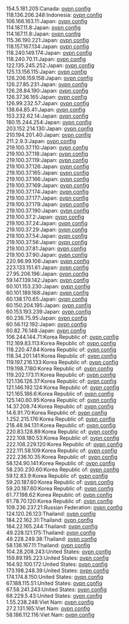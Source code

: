 154.5.181.205:Canada: [ovpn config](vpn/154_5_181_205.ovpn)  
118.136.206.248:Indonesia: [ovpn config](vpn/118_136_206_248.ovpn)  
106.166.163.11:Japan: [ovpn config](vpn/106_166_163_11.ovpn)  
114.187.11.8:Japan: [ovpn config](vpn/114_187_11_8.ovpn)  
114.187.11.8:Japan: [ovpn config](vpn/114_187_11_8.ovpn)  
115.36.190.221:Japan: [ovpn config](vpn/115_36_190_221.ovpn)  
118.157.167.134:Japan: [ovpn config](vpn/118_157_167_134.ovpn)  
118.240.149.174:Japan: [ovpn config](vpn/118_240_149_174.ovpn)  
118.240.70.11:Japan: [ovpn config](vpn/118_240_70_11.ovpn)  
122.135.245.252:Japan: [ovpn config](vpn/122_135_245_252.ovpn)  
125.13.156.115:Japan: [ovpn config](vpn/125_13_156_115.ovpn)  
126.206.159.158:Japan: [ovpn config](vpn/126_206_159_158.ovpn)  
126.27.85.231:Japan: [ovpn config](vpn/126_27_85_231.ovpn)  
126.28.84.190:Japan: [ovpn config](vpn/126_28_84_190.ovpn)  
126.37.36.165:Japan: [ovpn config](vpn/126_37_36_165.ovpn)  
126.99.232.57:Japan: [ovpn config](vpn/126_99_232_57.ovpn)  
138.64.85.41:Japan: [ovpn config](vpn/138_64_85_41.ovpn)  
153.232.62.14:Japan: [ovpn config](vpn/153_232_62_14.ovpn)  
180.15.244.254:Japan: [ovpn config](vpn/180_15_244_254.ovpn)  
203.152.214.130:Japan: [ovpn config](vpn/203_152_214_130.ovpn)  
210.194.201.40:Japan: [ovpn config](vpn/210_194_201_40.ovpn)  
211.2.9.3:Japan: [ovpn config](vpn/211_2_9_3.ovpn)  
219.100.37.110:Japan: [ovpn config](vpn/219_100_37_110.ovpn)  
219.100.37.118:Japan: [ovpn config](vpn/219_100_37_118.ovpn)  
219.100.37.119:Japan: [ovpn config](vpn/219_100_37_119.ovpn)  
219.100.37.126:Japan: [ovpn config](vpn/219_100_37_126.ovpn)  
219.100.37.165:Japan: [ovpn config](vpn/219_100_37_165.ovpn)  
219.100.37.166:Japan: [ovpn config](vpn/219_100_37_166.ovpn)  
219.100.37.169:Japan: [ovpn config](vpn/219_100_37_169.ovpn)  
219.100.37.174:Japan: [ovpn config](vpn/219_100_37_174.ovpn)  
219.100.37.177:Japan: [ovpn config](vpn/219_100_37_177.ovpn)  
219.100.37.179:Japan: [ovpn config](vpn/219_100_37_179.ovpn)  
219.100.37.190:Japan: [ovpn config](vpn/219_100_37_190.ovpn)  
219.100.37.2:Japan: [ovpn config](vpn/219_100_37_2.ovpn)  
219.100.37.24:Japan: [ovpn config](vpn/219_100_37_24.ovpn)  
219.100.37.29:Japan: [ovpn config](vpn/219_100_37_29.ovpn)  
219.100.37.54:Japan: [ovpn config](vpn/219_100_37_54.ovpn)  
219.100.37.56:Japan: [ovpn config](vpn/219_100_37_56.ovpn)  
219.100.37.81:Japan: [ovpn config](vpn/219_100_37_81.ovpn)  
219.100.37.90:Japan: [ovpn config](vpn/219_100_37_90.ovpn)  
220.96.99.106:Japan: [ovpn config](vpn/220_96_99_106.ovpn)  
223.133.151.61:Japan: [ovpn config](vpn/223_133_151_61.ovpn)  
27.95.206.196:Japan: [ovpn config](vpn/27_95_206_196.ovpn)  
59.147.139.142:Japan: [ovpn config](vpn/59_147_139_142.ovpn)  
60.101.153.230:Japan: [ovpn config](vpn/60_101_153_230.ovpn)  
60.101.189.168:Japan: [ovpn config](vpn/60_101_189_168.ovpn)  
60.138.170.65:Japan: [ovpn config](vpn/60_138_170_65.ovpn)  
60.150.204.195:Japan: [ovpn config](vpn/60_150_204_195.ovpn)  
60.153.193.239:Japan: [ovpn config](vpn/60_153_193_239.ovpn)  
60.236.75.95:Japan: [ovpn config](vpn/60_236_75_95.ovpn)  
60.56.112.192:Japan: [ovpn config](vpn/60_56_112_192.ovpn)  
60.82.76.148:Japan: [ovpn config](vpn/60_82_76_148.ovpn)  
106.244.144.71:Korea Republic of: [ovpn config](vpn/106_244_144_71.ovpn)  
112.169.83.113:Korea Republic of: [ovpn config](vpn/112_169_83_113.ovpn)  
118.220.47.84:Korea Republic of: [ovpn config](vpn/118_220_47_84.ovpn)  
118.34.201.141:Korea Republic of: [ovpn config](vpn/118_34_201_141.ovpn)  
119.197.216.133:Korea Republic of: [ovpn config](vpn/119_197_216_133.ovpn)  
119.198.7.180:Korea Republic of: [ovpn config](vpn/119_198_7_180.ovpn)  
119.202.173.11:Korea Republic of: [ovpn config](vpn/119_202_173_11.ovpn)  
121.136.126.37:Korea Republic of: [ovpn config](vpn/121_136_126_37.ovpn)  
121.146.192.124:Korea Republic of: [ovpn config](vpn/121_146_192_124.ovpn)  
121.165.186.6:Korea Republic of: [ovpn config](vpn/121_165_186_6.ovpn)  
125.140.60.95:Korea Republic of: [ovpn config](vpn/125_140_60_95.ovpn)  
14.37.208.74:Korea Republic of: [ovpn config](vpn/14_37_208_74.ovpn)  
14.6.91.70:Korea Republic of: [ovpn config](vpn/14_6_91_70.ovpn)  
1.252.215.176:Korea Republic of: [ovpn config](vpn/1_252_215_176.ovpn)  
218.48.94.131:Korea Republic of: [ovpn config](vpn/218_48_94_131.ovpn)  
220.83.128.89:Korea Republic of: [ovpn config](vpn/220_83_128_89.ovpn)  
222.108.180.53:Korea Republic of: [ovpn config](vpn/222_108_180_53.ovpn)  
222.108.229.120:Korea Republic of: [ovpn config](vpn/222_108_229_120.ovpn)  
222.111.58.109:Korea Republic of: [ovpn config](vpn/222_111_58_109.ovpn)  
222.236.10.35:Korea Republic of: [ovpn config](vpn/222_236_10_35.ovpn)  
58.124.90.141:Korea Republic of: [ovpn config](vpn/58_124_90_141.ovpn)  
58.230.230.60:Korea Republic of: [ovpn config](vpn/58_230_230_60.ovpn)  
59.12.83.9:Korea Republic of: [ovpn config](vpn/59_12_83_9.ovpn)  
59.20.187.60:Korea Republic of: [ovpn config](vpn/59_20_187_60.ovpn)  
59.20.187.60:Korea Republic of: [ovpn config](vpn/59_20_187_60.ovpn)  
61.77.198.62:Korea Republic of: [ovpn config](vpn/61_77_198_62.ovpn)  
61.78.70.120:Korea Republic of: [ovpn config](vpn/61_78_70_120.ovpn)  
109.236.237.21:Russian Federation: [ovpn config](vpn/109_236_237_21.ovpn)  
124.120.26.123:Thailand: [ovpn config](vpn/124_120_26_123.ovpn)  
184.22.162.31:Thailand: [ovpn config](vpn/184_22_162_31.ovpn)  
184.22.165.244:Thailand: [ovpn config](vpn/184_22_165_244.ovpn)  
49.228.121.175:Thailand: [ovpn config](vpn/49_228_121_175.ovpn)  
49.228.249.38:Thailand: [ovpn config](vpn/49_228_249_38.ovpn)  
58.136.167.11:Thailand: [ovpn config](vpn/58_136_167_11.ovpn)  
104.28.208.243:United States: [ovpn config](vpn/104_28_208_243.ovpn)  
159.89.195.223:United States: [ovpn config](vpn/159_89_195_223.ovpn)  
164.92.100.172:United States: [ovpn config](vpn/164_92_100_172.ovpn)  
173.198.248.39:United States: [ovpn config](vpn/173_198_248_39.ovpn)  
174.174.8.150:United States: [ovpn config](vpn/174_174_8_150.ovpn)  
67.188.115.51:United States: [ovpn config](vpn/67_188_115_51.ovpn)  
67.58.241.243:United States: [ovpn config](vpn/67_58_241_243.ovpn)  
68.229.5.43:United States: [ovpn config](vpn/68_229_5_43.ovpn)  
1.55.238.248:Viet Nam: [ovpn config](vpn/1_55_238_248.ovpn)  
27.2.131.165:Viet Nam: [ovpn config](vpn/27_2_131_165.ovpn)  
58.186.112.116:Viet Nam: [ovpn config](vpn/58_186_112_116.ovpn)  
